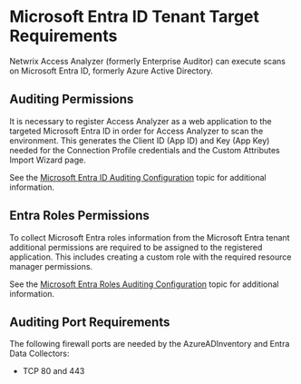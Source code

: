 # Microsoft Entra ID Tenant Target Requirements

Netwrix Access Analyzer (formerly Enterprise Auditor) can execute scans on Microsoft Entra ID,
formerly Azure Active Directory.

## Auditing Permissions

It is necessary to register Access Analyzer as a web application to the targeted Microsoft Entra ID
in order for Access Analyzer to scan the environment. This generates the Client ID (App ID) and Key
(App Key) needed for the Connection Profile credentials and the Custom Attributes Import Wizard
page.

See the [Microsoft Entra ID Auditing Configuration](access.md) topic for additional information.

## Entra Roles Permissions

To collect Microsoft Entra roles information from the Microsoft Entra tenant additional permissions
are required to be assigned to the registered application. This includes creating a custom role with
the required resource manager permissions.

See the
[Microsoft Entra Roles Auditing Configuration](../../enterpriseauditor/requirements/solutions/entraid/entraroles.md)
topic for additional information.

## Auditing Port Requirements

The following firewall ports are needed by the AzureADInventory and Entra Data Collectors:

- TCP 80 and 443
